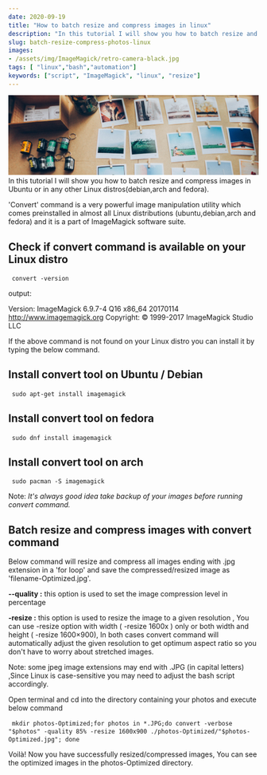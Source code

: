 ```yaml
---
date: 2020-09-19
title: "How to batch resize and compress images in linux"
description: "In this tutorial I will show you how to batch resize and compress images in Ubuntu or in any other Linux distros(debian,arch and fedora)"
slug: batch-resize-compress-photos-linux
images:
- /assets/img/ImageMagick/retro-camera-black.jpg
tags: [ "linux","bash","automation"]
keywords: ["script", "ImageMagick", "linux", "resize"]
---
```

![retro cmaer](/assets/img/ImageMagick/retro-camera-black.jpg)
In this tutorial I will show you how to batch resize and compress images in Ubuntu or in any other Linux distros(debian,arch and fedora).

'Convert' command is a very powerful image manipulation utility which comes preinstalled in almost all Linux distributions (ubuntu,debian,arch and fedora) and it is a part of ImageMagick software suite.

## Check if convert command is available on your Linux distro

```
 convert -version
```

output:

Version: ImageMagick 6.9.7-4 Q16 x86_64 20170114 http://www.imagemagick.org
Copyright: © 1999-2017 ImageMagick Studio LLC

If the above command is not found on your Linux distro you can install it by typing the below command.

## Install convert tool on Ubuntu / Debian

```
 sudo apt-get install imagemagick
```

## Install convert tool on fedora

```
 sudo dnf install imagemagick
```

## Install convert tool on arch

```
 sudo pacman -S imagemagick
```

Note: *It's always good idea take backup of your images before  running convert command.*

## Batch resize and compress images with convert command

Below command will resize and compress all images ending with .jpg extension in a 'for loop' and save the compressed/resized image as 'filename-Optimized.jpg'.

**--quality :**  this option is used to set the image compression level in percentage

**-resize :** this option is used to resize the image to a given resolution , You can use  -resize option with width ( -resize 1600x ) only or both width and height ( -resize 1600×900), In both cases convert command will automatically adjust the given resolution to get optimum aspect ratio  so you don't have to worry about stretched images.

Note: some jpeg image extensions may end with .JPG (in capital letters) ,Since Linux is case-sensitive you may need to adjust the bash script accordingly.

Open terminal and cd into the directory containing your photos and execute below command

```
 mkdir photos-Optimized;for photos in *.JPG;do convert -verbose "$photos" -quality 85% -resize 1600x900 ./photos-Optimized/"$photos-Optimized.jpg"; done
```

Voilà! Now you have successfully resized/compressed images, You can see the optimized images in the photos-Optimized directory.
